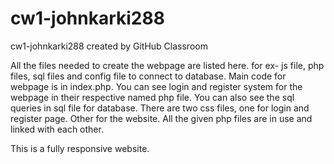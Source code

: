 # cw1-johnkarki288
cw1-johnkarki288 created by GitHub Classroom

All the files needed to create the webpage are listed here. for ex- js file, php files, sql files and config file to connect to database.
Main code for webpage is in index.php. 
You can see login and register system for the webpage in their respective named php file.
You can also see the sql queries in sql file for database.
There are two css files, one for login and register page. Other for the website.
All the given php files are in use and linked with each other.

This is a fully responsive website.

